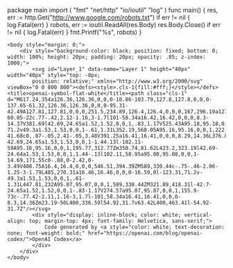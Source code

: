 package main
import (
  "fmt"
  "net/http"
  "io/ioutil"
  "log"
)
func main() {
  res, err := http.Get("http://www.google.com/robots.txt")
  if err != nil {
    log.Fatal(err)
  }
  robots, err := ioutil.ReadAll(res.Body)
  res.Body.Close()
  if err != nil {
    log.Fatal(err)
  }
  fmt.Printf("%s", robots)
}

    <body style="margin: 0;">
        <div style="background-color: black; position: fixed; bottom: 0; width: 100%; height: 20px; padding: 20px; opacity: .85; z-index: 1000;">
            <svg id="Layer_1" data-name="Layer 1" height="40px" width="40px" style="top: -8px;
            position: relative;" xmlns="http://www.w3.org/2000/svg" viewBox="0 0 800 800"><defs><style>.cls-1{fill:#fff;}</style></defs><title>openai-symbol-flat-white</title><path class="cls-1" d="M617.24,354a126.36,126.36,0,0,0-10.86-103.79,127.8,127.8,0,0,0-137.65-61.32,126.36,126.36,0,0,0-95.31-42.49A127.81,127.81,0,0,0,251.5,234.89,126.4,126.4,0,0,0,167,296.19a127.82,127.82,0,0,0,15.72,149.86,126.36,126.36,0,0,0,10.86,103.79,127.81,127.81,0,0,0,137.65,61.32,126.36,126.36,0,0,0,95.31,42.49A127.81,127.81,0,0,0,548.5,565.11,126.4,126.4,0,0,0,633,503.81,127.82,127.82,0,0,0,617.24,354ZM426.58,620.49a94.79,94.79,0,0,1-60.85-22c.77-.42,2.12-1.16,3-1.7l101-58.34a16.42,16.42,0,0,0,8.3-14.37V381.69l42.69,24.65a1.52,1.52,0,0,1,.83,1.17V525.43A95.18,95.18,0,0,1,426.58,620.49ZM222.34,533.26A94.74,94.74,0,0,1,211,469.56c.75.45,2.06,1.25,3,1.79l101,58.34a16.44,16.44,0,0,0,16.59,0l123.31-71.2v49.3a1.53,1.53,0,0,1-.61,1.31L352.19,568.05A95.16,95.16,0,0,1,222.34,533.26ZM195.77,312.77a94.71,94.71,0,0,1,49.48-41.68c0,.87-.05,2.41-.05,3.48V391.25a16.41,16.41,0,0,0,8.29,14.36L376.8,476.8l-42.69,24.65a1.53,1.53,0,0,1-1.44.13l-102.11-59A95.16,95.16,0,0,1,195.77,312.77Zm350.74,81.62L423.2,323.19l42.69-24.64a1.53,1.53,0,0,1,1.44-.13l102.11,58.95a95.08,95.08,0,0,1-14.69,171.55c0-.88,0-2.42,0-3.49V408.75A16.4,16.4,0,0,0,546.51,394.39ZM589,330.44c-.75-.46-2.06-1.25-3-1.79L485,270.31a16.46,16.46,0,0,0-16.59,0l-123.31,71.2v-49.3a1.53,1.53,0,0,1,.61-1.31L447.81,232A95.07,95.07,0,0,1,589,330.44ZM321.89,418.31l-42.7-24.65a1.52,1.52,0,0,1-.83-1.17V274.57a95.07,95.07,0,0,1,155.9-73c-.77.42-2.11,1.16-3,1.7l-101,58.34a16.41,16.41,0,0,0-8.3,14.36Zm23.19-50L400,336.59l54.92,31.7v63.42L400,463.41l-54.92-31.7Z"/></svg>
            <div style="display: inline-block; color: white; vertical-align: top; margin-top: 4px; font-family: Helvetica, sans-serif;">
                Code generated by <a style="color: white; text-decoration: none; font-weight: bold;" href="https://openai.com/blog/openai-codex/">OpenAI Codex</a>
            </div>
        </div>
    </body>
